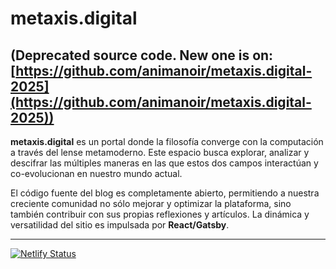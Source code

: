 # metaxis.digital
## (Deprecated source code. New one is on: [https://github.com/animanoir/metaxis.digital-2025](https://github.com/animanoir/metaxis.digital-2025))
**metaxis.digital** es un portal donde la filosofía converge con la computación a través del lense metamoderno. Este espacio busca explorar, analizar y descifrar las múltiples maneras en las que estos dos campos interactúan y co-evolucionan en nuestro mundo actual.

El código fuente del blog es completamente abierto, permitiendo a nuestra creciente comunidad no sólo mejorar y optimizar la plataforma, sino también contribuir con sus propias reflexiones y artículos. La dinámica y versatilidad del sitio es impulsada por **React/Gatsby**.

---

[![Netlify Status](https://api.netlify.com/api/v1/badges/c233c368-e486-4b01-b631-3852aea2bedf/deploy-status)](https://app.netlify.com/sites/metaxis-digital-2022/deploys)
